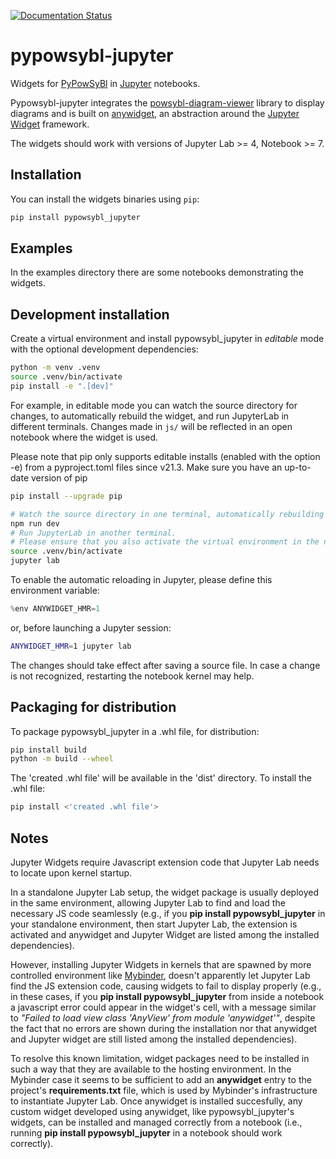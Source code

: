 [![Documentation Status](https://readthedocs.org/projects/pypowsybl-jupyter/badge/?version=stable)](https://powsybl.readthedocs.io/projects/pypowsybl-jupyter)

# pypowsybl-jupyter

Widgets for [PyPowSyBl](https://github.com/powsybl/pypowsybl) in [Jupyter](https://jupyter.org) notebooks.

Pypowsybl-jupyter integrates the [powsybl-diagram-viewer](https://github.com/powsybl/powsybl-diagram-viewer) library to display diagrams and is built on [anywidget](https://github.com/manzt/anywidget/), an abstraction around the [Jupyter Widget](https://github.com/jupyter-widgets/ipywidgets) framework.

The widgets should work with versions of Jupyter Lab >= 4, Notebook >= 7.

## Installation

You can install the widgets binaries using `pip`:

```bash
pip install pypowsybl_jupyter
```

## Examples

In the examples directory there are some notebooks demonstrating the widgets.


## Development installation

Create a virtual environment and install pypowsybl_jupyter in *editable* mode with the optional development dependencies:

```sh
python -m venv .venv
source .venv/bin/activate
pip install -e ".[dev]"
```

For example, in editable mode you can watch the source directory for changes, to automatically rebuild the widget, and run JupyterLab in different terminals. Changes made in `js/` will be reflected in an open notebook where the widget is used.

Please note that pip only supports editable installs (enabled with the option -e) from a pyproject.toml files since v21.3. Make sure you have an up-to-date version of pip
```sh
pip install --upgrade pip
```


```bash
# Watch the source directory in one terminal, automatically rebuilding when needed
npm run dev
# Run JupyterLab in another terminal.
# Please ensure that you also activate the virtual environment in the new terminal.
source .venv/bin/activate
jupyter lab
```

To enable the automatic reloading in Jupyter, please define this environment variable:

```py
%env ANYWIDGET_HMR=1
```
or, before launching a Jupyter session:

```bash
ANYWIDGET_HMR=1 jupyter lab
```

The changes should take effect after saving a source file. In case a change is not recognized, restarting the notebook kernel may help.

## Packaging for distribution

To package pypowsybl_jupyter in a .whl file, for distribution:
```bash
pip install build
python -m build --wheel
```

The 'created .whl file' will be available in the 'dist' directory. To install the .whl file:
```bash
pip install <'created .whl file'>
```

## Notes

Jupyter Widgets require Javascript extension code that Jupyter Lab needs to locate upon kernel startup.

In a standalone Jupyter Lab setup, the widget package is usually deployed in the same environment, allowing Jupyter Lab to find and load the necessary JS code seamlessly (e.g., if you **pip install pypowsybl_jupyter** in your standalone environment, then start Jupyter Lab, the extension is activated and anywidget and Jupyter Widget are listed among the installed dependencies).

However, installing Jupyter Widgets in kernels that are spawned by more controlled environment like [Mybinder](https://mybinder.org/), doesn't apparently let Jupyter Lab find the JS extension code, causing widgets to fail to display properly (e.g., in these cases, if you **pip install pypowsybl_jupyter** from inside a notebook a javascript error could appear in the widget's cell, with a message similar to *"Failed to load view class 'AnyView' from module 'anywidget'"*, despite the fact that no errors are shown during the installation nor that anywidget and Jupyter widget are still listed among the installed dependencies).

To resolve this known limitation, widget packages need to be installed in such a way that they are available to the hosting environment. In the Mybinder case it seems to be sufficient to add an **anywidget** entry to the project's **requirements.txt** file, which is used by Mybinder's infrastructure to instantiate Jupyter Lab. Once anywidget is installed succesfully, any custom widget developed using anywidget, like pypowsybl_jupyter's widgets, can be installed and managed correctly from a notebook (i.e., running **pip install pypowsybl_jupyter** in a notebook should work correctly).
